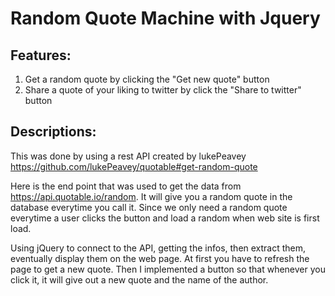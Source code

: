 # Random Quote Machine with Jquery

## Features:
   1. Get a random quote by clicking the "Get new quote" button
   2. Share a quote of your liking to twitter by click the "Share to twitter" button

## Descriptions:

This was done by using a rest API created by lukePeavey
https://github.com/lukePeavey/quotable#get-random-quote

Here is the end point that was used to get the data from https://api.quotable.io/random. It will give you a random quote in the database everytime you call it. Since we only need a random quote everytime a user clicks the button and load a random when web site is first load.

Using jQuery to connect to the API, getting the infos, then extract them, eventually display them on the web page. At first you have to refresh the page to get a new quote. Then I implemented a button so that whenever you click it, it will give out a new quote and the name of the author.
